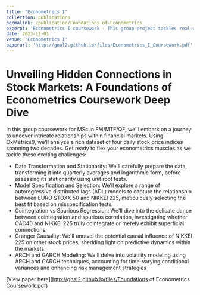 ```yaml
---
title: "Econometrics I"
collection: publications
permalink: /publication/Foundations-of-Econometrics
excerpt: 'Econometrics I coursework - This group project tackles real-world stock market data: daily prices, complex models, and rigorous testing. Expect data transformations, stationarity checks, cointegration mysteries, and Granger causality investigations. Prepare to wield econometrics tools like ADL, GARCH, and LM tests to unlock hidden relationships and navigate market complexities. Eight pages of intensive analysis await!'
date: 2023-12-01
venue: 'Econometrics I'
paperurl: 'http://gnal2.github.io/files/Econometrics_I_Coursework.pdf'
---
```

Unveiling Hidden Connections in Stock Markets: A Foundations of Econometrics Coursework Deep Dive
====

In this group coursework for MSc in FM/MTF/QF, we'll embark on a journey to uncover intricate relationships within financial markets. Using OxMetrics9, we'll analyze a rich dataset of four daily stock price indices spanning two decades. Get ready to flex your econometrics muscles as we tackle these exciting challenges:

* Data Transformation and Stationarity: We'll carefully prepare the data, transforming it into quarterly averages and logarithmic form, before assessing its stationarity using unit root tests.
* Model Specification and Selection: We'll explore a range of autoregressive distributed lags (ADL) models to capture the relationship between EURO STOXX 50 and NIKKEI 225, meticulously selecting the best fit based on misspecification tests.
* Cointegration vs Spurious Regression: We'll dive into the delicate dance between cointegration and spurious correlation, investigating whether CAC40 and NIKKEI 225 truly cointegrate or merely exhibit superficial connections.
* Granger Causality: We'll unravel the potential causal influence of NIKKEI 225 on other stock prices, shedding light on predictive dynamics within the markets.
* ARCH and GARCH Modeling: We'll delve into volatility modeling using ARCH and GARCH techniques, accounting for time-varying conditional variances and enhancing risk management strategies


[View paper here](http://gnal2.github.io/files/Foundations of Econometrics Coursework.pdf)
